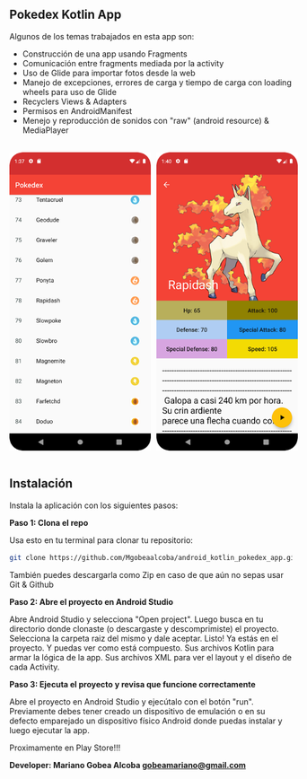 ## Pokedex Kotlin App

Algunos de los temas trabajados en esta app son: 

- Construcción de una app usando Fragments
- Comunicación entre fragments mediada por la activity
- Uso de Glide para importar fotos desde la web
- Manejo de excepciones, errores de carga y tiempo de carga con loading wheels para uso de Glide
- Recyclers Views & Adapters
- Permisos en AndroidManifest
- Menejo y reproducción de sonidos con "raw" (android resource) & MediaPlayer


<br>

<div style="display:flex;">
  <img src="images/app_pokeapi_1.png" alt="Captura 1" style="margin-right:10px; max-width:50%; height: auto;">
  <img src="images/app_pokeapi_2.png" alt="Captura 2" style= "max-width:50%; height: auto;">
</div>


<br>

## Instalación

Instala la aplicación con los siguientes pasos:

**Paso 1: Clona el repo**

Usa esto en tu terminal para clonar tu repositorio:
```bash
git clone https://github.com/Mgobeaalcoba/android_kotlin_pokedex_app.git
```
También puedes descargarla como Zip en caso de que aún no sepas usar Git & Github

**Paso 2: Abre el proyecto en Android Studio**

Abre Android Studio y selecciona "Open project". Luego busca en tu directorio donde clonaste (o descargaste y descomprimiste) el proyecto. Selecciona la carpeta raiz del mismo y dale aceptar. Listo! Ya estás en el proyecto. Y puedas ver como está compuesto. Sus archivos Kotlin para armar la lógica de la app. Sus archivos XML para ver el layout y el diseño de cada Activity.

**Paso 3: Ejecuta el proyecto y revisa que funcione correctamente**

Abre el proyecto en Android Studio y ejecútalo con el botón "run". Previamente debes tener creado un dispositivo de emulación o en su defecto emparejado un dispositivo físico Android donde puedas instalar y luego ejecutar la app.

Proximamente en Play Store!!!

**Developer: Mariano Gobea Alcoba gobeamariano@gmail.com**